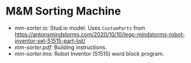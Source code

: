 # M&M Sorting Machine

* _mm-sorter.io:_ Stud.io model. Uses `CustomParts` from https://antonsmindstorms.com/2020/10/10/lego-mindstorms-robot-inventor-set-51515-part-list/
* _mm-sorter.pdf:_ Building instructions.
* _mm-sorter.lms:_ Robot Inventor (51515) word block program.
